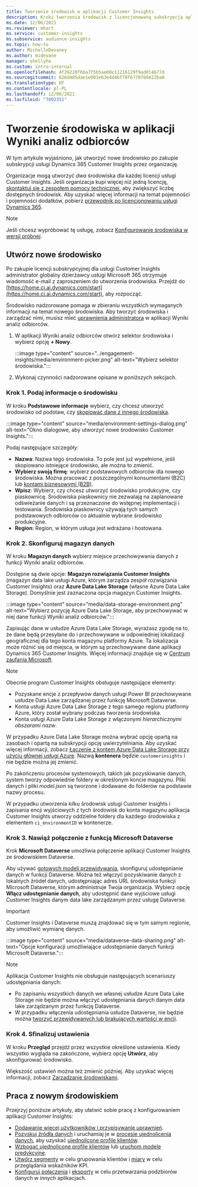 ```yaml
---
title: Tworzenie środowisk w aplikacji Customer Insights
description: Kroki tworzenia środowisk z licencjonowaną subskrypcją aplikacji Dynamics 365 Customer Insights.
ms.date: 12/06/2021
ms.reviewer: mhart
ms.service: customer-insights
ms.subservice: audience-insights
ms.topic: how-to
author: MichelleDevaney
ms.author: midevane
manager: shellyha
ms.custom: intro-internal
ms.openlocfilehash: 4f26220f6ba7f5b5ae00c11216129f9ad814b77d
ms.sourcegitcommit: 626d485dae1e001e63e4d4bf78f6770766822ba0
ms.translationtype: HT
ms.contentlocale: pl-PL
ms.lasthandoff: 12/06/2021
ms.locfileid: "7892351"
---
```

# <a name="create-an-environment-in-audience-insights"></a>Tworzenie środowiska w aplikacji Wyniki analiz odbiorców

W tym artykule wyjaśniono, jak utworzyć nowe środowisko po zakupie subskrypcji usługi Dynamics 365 Customer Insights przez organizację. 

Organizacje mogą utworzyć *dwa* środowiska dla każdej licencji usługi Customer Insights. Jeśli organizacja kupi więcej niż jedną licencję, [skontaktuj się z zespołem pomocy technicznej](https://go.microsoft.com/fwlink/?linkid=2079641), aby zwiększyć liczbę dostępnych środowisk. Aby uzyskać więcej informacji na temat pojemności i pojemności dodatków, pobierz [przewodnik po licencjonowaniu usługi Dynamics 365](https://go.microsoft.com/fwlink/?LinkId=866544).

> [!NOTE]
> Jeśli chcesz wypróbować tę usługę, zobacz [Konfigurowanie środowiska w wersji próbnej](../trial-signup.md).

## <a name="create-a-new-environment"></a>Utwórz nowe środowisko

Po zakupie licencji subskrypcyjnej dla usługi Customer Insights administrator globalny dzierżawcy usługi Microsoft 365 otrzymuje wiadomość e-mail z zaproszeniem do utworzenia środowiska. Przejdź do [https://home.ci.ai.dynamics.com/start](https://home.ci.ai.dynamics.com/start), aby rozpocząć. 

Środowisko nadzorowane pomaga w zbieraniu wszystkich wymaganych informacji na temat nowego środowiska. Aby tworzyć środowiska i zarządzać nimi, musisz mieć [uprawnienia administratora](permissions.md) w aplikacji Wyniki analiz odbiorców.

1. W aplikacji Wyniki analiz odbiorców otwórz selektor środowiska i wybierz opcję **+ Nowy**.
  
   :::image type="content" source="../engagement-insights/media/environment-picker.png" alt-text="Wybierz selektor środowiska.":::

1. Wykonaj czynności nadzorowane opisane w poniższych sekcjach.

### <a name="step-1-provide-environment-information"></a>Krok 1. Podaj informacje o środowisku

W kroku **Podstawowe informacje** wybierz, czy chcesz utworzyć środowisko od podstaw, czy [skopiować dane z innego środowiska](manage-environments.md#copy-the-environment-configuration).

   :::image type="content" source="media/environment-settings-dialog.png" alt-text="Okno dialogowe, aby utworzyć nowe środowisko Customer Insights.":::

Podaj następujące szczegóły:
   - **Nazwa**: Nazwa tego środowiska. To pole jest już wypełnione, jeśli skopiowano istniejące środowisko, ale można to zmienić.
   - **Wybierz swoją firmę**: wybierz podstawowych odbiorców dla nowego środowiska. Można pracować z poszczególnymi konsumentami (B2C) lub [kontami biznesowymi (B2B)](work-with-business-accounts.md).
   - **Wpisz**: Wybierz, czy chcesz utworzyć środowisko produkcyjne, czy piaskownicę. Środowiska piaskownicy nie zezwalają na zaplanowane odświeżanie danych i są przeznaczone do wstępnej implementacji i testowania. Środowiska piaskownicy używają tych samych podstawowych odbiorców co aktualnie wybrane środowisko produkcyjne.
   - **Region**: Region, w którym usługa jest wdrażana i hostowana.

### <a name="step-2-configure-data-storage"></a>Krok 2. Skonfiguruj magazyn danych

W kroku **Magazyn danych** wybierz miejsce przechowywania danych z funkcji Wyniki analiz odbiorców.

Dostępne są dwie opcje: **Magazyn rozwiązania Customer Insights** (magazyn data lake usługi Azure, którym zarządza zespół rozwiązania Customer Insights) oraz **Azure Data Lake Storage** (własne Azure Data Lake Storage). Domyślnie jest zaznaczona opcja magazyn Customer Insights.

:::image type="content" source="media/data-storage-environment.png" alt-text="Wybierz pozycję Azure Data Lake Storage, aby przechowywać w niej dane funkcji Wyniki analiz odbiorców.":::

Zapisując dane w usłudze Azure Data Lake Storage, wyrażasz zgodę na to, że dane będą przesyłane do i przechowywane w odpowiedniej lokalizacji geograficznej dla tego konta magazynu platformy Azure. Ta lokalizacja może różnić się od miejsca, w którym są przechowywane dane aplikacji Dynamics 365 Customer Insights. Więcej informacji znajduje się w [Centrum zaufania Microsoft](https://www.microsoft.com/trust-center).

> [!NOTE]
> Obecnie program Customer Insights obsługuje następujące elementy:
> - Pozyskane encje z przepływów danych usługi Power BI przechowywane usłudze Data Lake zarządzanej przez funkcję Microsoft Dataverse.  
> - Konta usługi Azure Data Lake Storage z tego samego regionu platformy Azure, który został wybrany podczas tworzenia środowiska.
> - Konta usługi Azure Data Lake Storage z włączonymi *hierarchicznymi obszarami nazw*.

W przypadku Azure Data Lake Storage można wybrać opcję opartą na zasobach i opartą na subskrypcji opcję uwierzytelniania. Aby uzyskać więcej informacji, zobacz [Łączenie z kontem Azure Data Lake Storage przy użyciu głównej usługi Azure](connect-service-principal.md). Nazwą **kontenera** będzie `customerinsights` i nie będzie można jej zmienić.

Po zakończeniu procesów systemowych, takich jak pozyskiwanie danych, system tworzy odpowiednie foldery w określonym koncie magazynu. Pliki danych i pliki *model.json* są tworzone i dodawane do folderów na podstawie nazwy procesu.

W przypadku utworzenia kilku środowisk usługi Customer Insights i zapisania encji wyjściowych z tych środowisk do konta magazynu aplikacja Customer Insights utworzy oddzielne foldery dla każdego środowiska z elementem `ci_environmentID` w kontenerze.

### <a name="step-3-connect-to-microsoft-dataverse"></a>Krok 3. Nawiąż połączenie z funkcją Microsoft Dataverse
   
Krok **Microsoft Dataverse** umożliwia połączenie aplikacji Customer Insights ze środowiskiem Dataverse.

Aby używać [gotowych modeli przewidywania](predictions-overview.md#out-of-box-models), skonfiguruj udostępnianie danych w funkcji Dataverse. Można też włączyć pozyskiwanie danych z lokalnych źródeł danych, udostępniając adres URL środowiska funkcji Microsoft Dataverse, którym administruje Twoja organizacja. Wybierz opcję **Włącz udostępnianie danych**, aby udostępnić dane wyjściowe usługi Customer Insights danym data lake zarządzanym przez usługę Dataverse.

> [!IMPORTANT]
> Customer Insights i Dataverse muszą znajdować się w tym samym regionie, aby umożliwić wymianę danych.

:::image type="content" source="media/dataverse-data-sharing.png" alt-text="Opcje konfiguracji umożliwiające udostępnianie danych funkcji Microsoft Dataverse.":::

> [!NOTE]
> Aplikacja Customer Insights nie obsługuje następujących scenariuszy udostępniania danych:
> - Po zapisaniu wszystkich danych we własnej usłudze Azure Data Lake Storage nie będzie można włączyć udostępniania danych danym data lake zarządzanym przez funkcję Dataverse.
> - W przypadku włączenia udostępniania usłudze Dataverse, nie będzie można [tworzyć przewidywanych lub brakujących wartości w encji](predictions.md).

### <a name="step-4-finalize-the-settings"></a>Krok 4. Sfinalizuj ustawienia

W kroku **Przegląd** przejdź przez wszystkie określone ustawienia. Kiedy wszystko wygląda na zakończone, wybierz opcję **Utwórz**, aby skonfigurować środowisko. 

Większość ustawień można też zmienić później. Aby uzyskać więcej informacji, zobacz [Zarządzanie środowiskami](manage-environments.md).

## <a name="work-with-your-new-environment"></a>Praca z nowym środowiskiem

Przejrzyj poniższe artykuły, aby ułatwić sobie pracę z konfigurowaniem aplikacji Customer Insights: 

- [Dodawanie więcej użytkowników i przypisywanie uprawnień](permissions.md).
- [Pozyskuj źródła danych](data-sources.md) i uruchamiaj je w [procesie ujednolicenia danych](data-unification.md), aby uzyskać [ujednolicone profile klientów](customer-profiles.md).
- [Wzbogać ujednolicone profile klientów](enrichment-hub.md) lub [uruchom modele predykcyjne](predictions-overview.md).
- [Utwórz segmenty](segments.md) w celu grupowania klientów i [miary](measures.md) w celu przeglądania wskaźników KPI.
- [Konfiguruj połączenia](connections.md) i [eksporty](export-destinations.md) w celu przetwarzania podzbiorów danych w innych aplikacjach.
